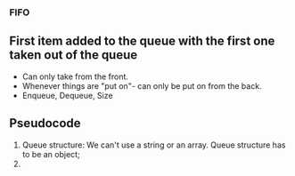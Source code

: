 ### FIFO

## First item added to the queue with the first one taken out of the queue

* Can only take from the front.
* Whenever things are "put on"- can only be put on from the back.
* Enqueue, Dequeue, Size

## Pseudocode

1. Queue structure: We can't use a string or an array. Queue structure has to be an object;
2. 